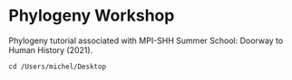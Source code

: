 # Phylogeny Workshop
Phylogeny tutorial associated with MPI-SHH Summer School: Doorway to Human History (2021). 


```
cd /Users/michel/Desktop
```
